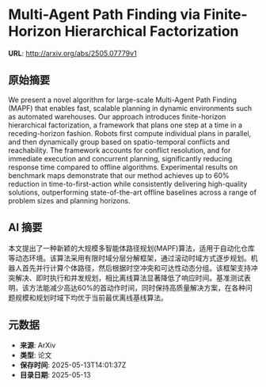 # Multi-Agent Path Finding via Finite-Horizon Hierarchical Factorization

**URL**: http://arxiv.org/abs/2505.07779v1

## 原始摘要

We present a novel algorithm for large-scale Multi-Agent Path Finding (MAPF)
that enables fast, scalable planning in dynamic environments such as automated
warehouses. Our approach introduces finite-horizon hierarchical factorization,
a framework that plans one step at a time in a receding-horizon fashion. Robots
first compute individual plans in parallel, and then dynamically group based on
spatio-temporal conflicts and reachability. The framework accounts for conflict
resolution, and for immediate execution and concurrent planning, significantly
reducing response time compared to offline algorithms. Experimental results on
benchmark maps demonstrate that our method achieves up to 60% reduction in
time-to-first-action while consistently delivering high-quality solutions,
outperforming state-of-the-art offline baselines across a range of problem
sizes and planning horizons.


## AI 摘要

本文提出了一种新颖的大规模多智能体路径规划(MAPF)算法，适用于自动化仓库等动态环境。该算法采用有限时域分层分解框架，通过滚动时域方式逐步规划。机器人首先并行计算个体路径，然后根据时空冲突和可达性动态分组。该框架支持冲突解决、即时执行和并发规划，相比离线算法显著降低了响应时间。基准测试表明，该方法能减少高达60%的首动作时间，同时保持高质量解决方案，在各种问题规模和规划时域下均优于当前最优离线基线算法。

## 元数据

- **来源**: ArXiv
- **类型**: 论文
- **保存时间**: 2025-05-13T14:01:37Z
- **目录日期**: 2025-05-13

